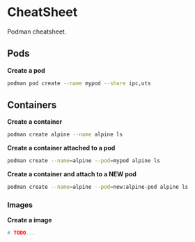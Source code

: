 # CheatSheet

Podman cheatsheet.

## Pods

**Create a pod**

```bash
podman pod create --name mypod --share ipc,uts
```

## Containers

**Create a container**

```bash
podman create alpine --name alpine ls
```

**Create a container attached to a pod**

```bash
podman create --name=alpine --pod=mypod alpine ls
```

**Create a container and attach to a NEW pod**

```bash
podman create --name=alpine --pod=new:alpine-pod alpine ls
```

### Images

**Create a image**

```bash
# TODO...
```